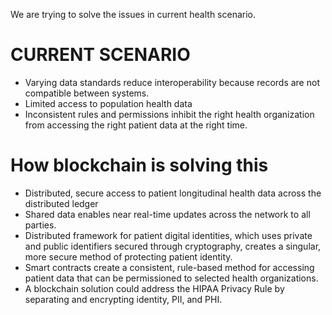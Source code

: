 We are trying to solve the issues in current health scenario.

# CURRENT SCENARIO

* Varying data standards reduce interoperability because records are not compatible between systems. 
* Limited access to population health data
* Inconsistent rules and permissions inhibit the right health organization from accessing the right patient data at the right time. 

# How blockchain is solving this
* Distributed, secure access to patient longitudinal health data across the distributed ledger
* Shared data enables near real-time updates across the network to all parties. 
* Distributed framework for patient digital identities, which uses private and public identifiers secured through cryptography, creates a singular, more secure method of protecting patient identity.
* Smart contracts create a consistent, rule-based method for accessing patient data that can be permissioned to selected health organizations. 
* A blockchain solution could address the HIPAA Privacy Rule by separating and encrypting identity, PII, and PHI.

